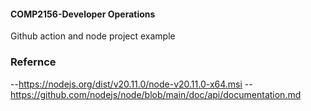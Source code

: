 #### COMP2156-Developer Operations
Github action and node project example 

### Refernce 
--https://nodejs.org/dist/v20.11.0/node-v20.11.0-x64.msi
--https://github.com/nodejs/node/blob/main/doc/api/documentation.md

